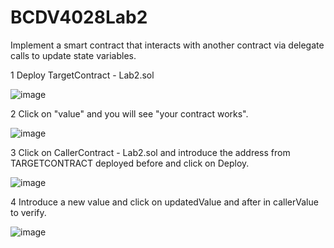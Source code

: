 # BCDV4028Lab2

Implement a smart contract that interacts with another contract via delegate calls to update state variables.

1 Deploy TargetContract - Lab2.sol

![image](https://github.com/angelogzz/BCDV4028Lab2/assets/54016869/a0be8da3-f428-4507-b9c2-1a3130a005a4)

2 Click on "value" and you will see "your contract works".

![image](https://github.com/angelogzz/BCDV4028Lab2/assets/54016869/f41f35ae-f735-4bf9-93b9-fc67494dc677)

3 Click on CallerContract - Lab2.sol and introduce the address from TARGETCONTRACT deployed before and click on Deploy.

![image](https://github.com/angelogzz/BCDV4028Lab2/assets/54016869/b578b546-5e8e-4045-ac8f-c8ec20c9bed7)

4 Introduce a new value and click on updatedValue and after in callerValue to verify.

![image](https://github.com/angelogzz/BCDV4028Lab2/assets/54016869/13833348-c432-4373-862f-6586c88266d8)


